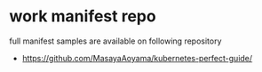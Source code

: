 # work manifest repo

full manifest samples are available on following repository

* https://github.com/MasayaAoyama/kubernetes-perfect-guide/
